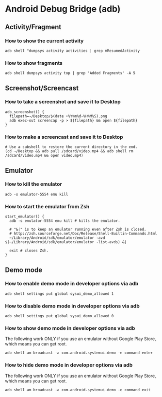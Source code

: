 # Android Debug Bridge (adb)
## Activity/Fragment
### How to show the current activity
```shell
adb shell "dumpsys activity activities | grep mResumedActivity
```

### How to show fragments
```shell
adb shell dumpsys activity top | grep 'Added Fragments' -A 5
```

## Screenshot/Screencast
### How to take a screenshot and save it to Desktop
```shell
adb_screenshot() {
  filepath=~/Desktop/$(date +%Y%m%d-%H%M%S).png
  adb exec-out screencap -p > ${filepath} && open ${filepath}
}
```

### How to make a screencast and save it to Desktop
```shell
# Use a subshell to restore the current directory in the end.
(cd ~/Desktop && adb pull /sdcard/video.mp4 && adb shell rm /sdcard/video.mp4 && open video.mp4)
```

## Emulator
### How to kill the emulator
```shell
adb -s emulator-5554 emu kill
```

### How to start the emulator from Zsh
```shell
start_emulator() {
  adb -s emulator-5554 emu kill # kills the emulator.

  # "&|" is to keep an emulator running even after Zsh is closed.
  # http://zsh.sourceforge.net/Doc/Release/Shell-Builtin-Commands.html
  ~/Library/Android/sdk/emulator/emulator -avd $(~/Library/Android/sdk/emulator/emulator -list-avds) &|

  exit # closes Zsh.
}
```

## Demo mode
### How to enable demo mode in developer options via adb
```shell
adb shell settings put global sysui_demo_allowed 1
```

### How to disable demo mode in developer options via adb
```shell
adb shell settings put global sysui_demo_allowed 0
```

### How to show demo mode in developer options via adb
The following work ONLY if you use an emulator without Google Play Store, which means you can get root.
```shell
adb shell am broadcast -a com.android.systemui.demo -e command enter
```

### How to hide demo mode in developer options via adb
The following work ONLY if you use an emulator without Google Play Store, which means you can get root.
```shell
adb shell am broadcast -a com.android.systemui.demo -e command exit
```
